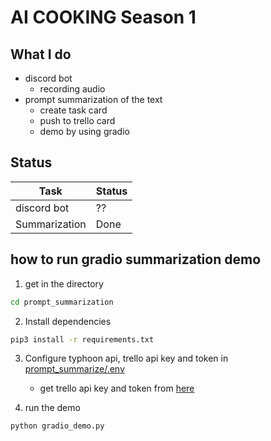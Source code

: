 # AI COOKING Season 1

## What I do

-   discord bot
    -   recording audio
-   prompt summarization of the text
    -   create task card
    -   push to trello card
    -   demo by using gradio

## Status

| Task           | Status |
| -------------- | ------ |
| discord bot    | ??     |
| Summarization  | Done   |

## how to run gradio summarization demo

1. get in the directory
```bash
cd prompt_summarization
```

2. Install dependencies
```bash
pip3 install -r requirements.txt
```    

3. Configure typhoon api, trello api key and token in [prompt_summarize/.env](prompt_summarize/.env)
    - get trello api key and token from [here](https://trello.com/power-ups/admin)

4. run the demo
```bash
python gradio_demo.py
```
